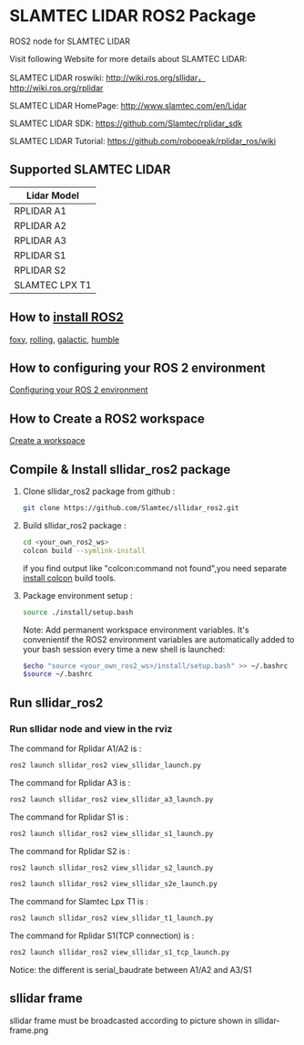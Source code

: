 # SLAMTEC LIDAR ROS2 Package

ROS2 node for SLAMTEC LIDAR

Visit following Website for more details about SLAMTEC LIDAR:

SLAMTEC LIDAR roswiki: http://wiki.ros.org/sllidar， http://wiki.ros.org/rplidar

SLAMTEC LIDAR HomePage:   http://www.slamtec.com/en/Lidar

SLAMTEC LIDAR SDK: https://github.com/Slamtec/rplidar_sdk

SLAMTEC LIDAR Tutorial:  https://github.com/robopeak/rplidar_ros/wiki


Supported SLAMTEC LIDAR
-------------------
| Lidar Model    | 
| ---------------------- | 
|RPLIDAR A1              | 
|RPLIDAR A2              | 
|RPLIDAR A3              | 
|RPLIDAR S1              |
|RPLIDAR S2              | 
|SLAMTEC LPX T1          | 


## How to [install ROS2](https://index.ros.org/doc/ros2/Installation)
[foxy](https://docs.ros.org/en/foxy/Installation.html),
[rolling](https://docs.ros.org/en/rolling/Installation.html),
[galactic](https://docs.ros.org/en/galactic/Installation.html),
[humble](https://docs.ros.org/en/humble/Installation.html)

## How to configuring your ROS 2 environment
[Configuring your ROS 2 environment](https://docs.ros.org/en/foxy/Tutorials/Configuring-ROS2-Environment.html)

## How to Create a ROS2 workspace
[Create a workspace](https://docs.ros.org/en/foxy/Tutorials/Workspace/Creating-A-Workspace.html)

## Compile & Install sllidar_ros2 package

1. Clone sllidar_ros2 package from github : 

   ```bash
   git clone https://github.com/Slamtec/sllidar_ros2.git
   ``` 

2. Build sllidar_ros2 package :

   ```bash
   cd <your_own_ros2_ws>
   colcon build --symlink-install
   ```
   if you find output like "colcon:command not found",you need separate [install colcon](https://docs.ros.org/en/foxy/Tutorials/Colcon-Tutorial.html#install-colcon) build tools. 

  
3. Package environment setup :
    ```bash
    source ./install/setup.bash
    ```

    Note: Add permanent workspace environment variables.
    It's convenientif the ROS2 environment variables are automatically added to your bash session every time a new shell is launched:
    ```bash
    $echo "source <your_own_ros2_ws>/install/setup.bash" >> ~/.bashrc
    $source ~/.bashrc
    ```

## Run sllidar_ros2

### Run sllidar node and view in the rviz

The command for Rplidar A1/A2 is : 

```bash
ros2 launch sllidar_ros2 view_sllidar_launch.py
```

The command for Rplidar A3 is : 

```bash
ros2 launch sllidar_ros2 view_sllidar_a3_launch.py
```

The command for Rplidar S1 is : 

```bash
ros2 launch sllidar_ros2 view_sllidar_s1_launch.py
```

The command for Rplidar S2 is : 

```bash
ros2 launch sllidar_ros2 view_sllidar_s2_launch.py
```

```bash
ros2 launch sllidar_ros2 view_sllidar_s2e_launch.py
```

The command for Slamtec Lpx T1 is : 

```bash
ros2 launch sllidar_ros2 view_sllidar_t1_launch.py
```

The command for Rplidar S1(TCP connection) is : 

```bash
ros2 launch sllidar_ros2 view_sllidar_s1_tcp_launch.py
```

Notice: the different is serial_baudrate between A1/A2 and A3/S1

## sllidar frame
sllidar frame must be broadcasted according to picture shown in sllidar-frame.png
